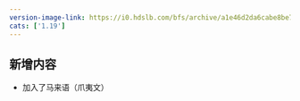 ```yaml
---
version-image-link: https://i0.hdslb.com/bfs/archive/a1e46d2da6cabe8be72ebedcd675affc383be7ee.png
cats: ['1.19']
---
```

## 新增内容
* 加入了马来语（爪夷文）